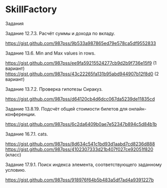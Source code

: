# SkillFactory
Задания

Задание 12.7.3. Расчёт суммы и дохода по вкладу.

https://gist.github.com/987pss/9b533a987865ed79e578ca5df9552833


Задание 13.6. Min and Max values in rows.

https://gist.github.com/987pss/ee9fa59215524277cb9d2b9f736e15f9 (1 вариант)
https://gist.github.com/987pss/43c22265fa131b95abd944907b12f8d0 (2 вариант)


Задание 13.7.2. Проверка гипотезы Сиракуз.

https://gist.github.com/987pss/d64120cb4d6dcc067da5239de11835cd


Задание 13.8.19. Подсчёт общей стоимости билетов для онлайн-конференции.

https://gist.github.com/987pss/6c2da6409b0ae7e52347b894c5d84b1b


Задание 16.7.1. cats.

https://gist.github.com/987pss/8d634c541c1bd93d1aabd7cd8236d888
https://gist.github.com/987pss/4102307333d21b407f027ce92051f820 (класс)


Задание 17.9.1. Поиск индекса элемента, соответствующего заданному условию.

https://gist.github.com/987pss/918976f64b5b483a5df7ad4a9391227b
